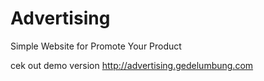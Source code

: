 Advertising
===========

Simple Website for Promote Your Product

cek out demo version http://advertising.gedelumbung.com

